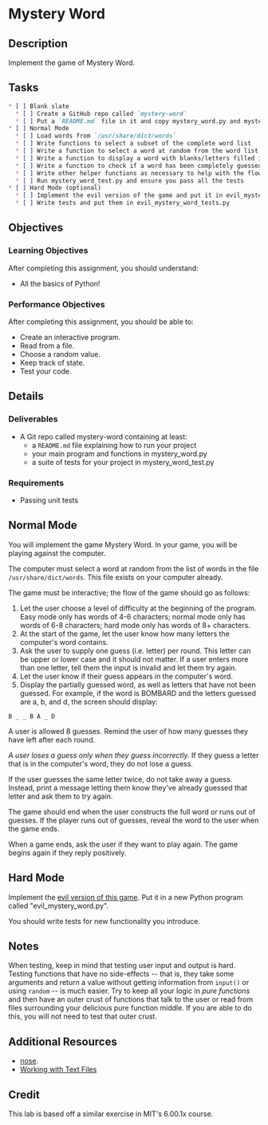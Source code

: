 # Mystery Word

## Description

Implement the game of Mystery Word.

## Tasks
```markdown
* [ ] Blank slate
  * [ ] Create a GitHub repo called `mystery-word`
  * [ ] Put a `README.md` file in it and copy mystery_word.py and mystery_word_test.py from this repository into it.
* [ ] Normal Mode
  * [ ] Load words from `/usr/share/dict/words`
  * [ ] Write functions to select a subset of the complete word list
  * [ ] Write a function to select a word at random from the word list
  * [ ] Write a function to display a word with blanks/letters filled in the appropriate spots
  * [ ] Write a function to check if a word has been completely guessed
  * [ ] Write other helper functions as necessary to help with the flow of the game
  * [ ] Run mystery_word_test.py and ensure you pass all the tests
* [ ] Hard Mode (optional)
  * [ ] Implement the evil version of the game and put it in evil_mystery_word.py
  * [ ] Write tests and put them in evil_mystery_word_tests.py

```

## Objectives

### Learning Objectives

After completing this assignment, you should understand:

* All the basics of Python!

### Performance Objectives

After completing this assignment, you should be able to:

* Create an interactive program.
* Read from a file.
* Choose a random value.
* Keep track of state.
* Test your code.

## Details

### Deliverables

* A Git repo called mystery-word containing at least:
  * a `README.md` file explaining how to run your project
  * your main program and functions in mystery_word.py
  * a suite of tests for your project in mystery_word_test.py

### Requirements

* Passing unit tests

## Normal Mode

You will implement the game Mystery Word. In your game, you will be playing
against the computer.

The computer must select a word at random from the list of words in the file
`/usr/share/dict/words`. This file exists on your computer already.

The game must be interactive; the flow of the game should go as follows:

1. Let the user choose a level of difficulty at the beginning of the program.
Easy mode only has words of 4-6 characters; normal mode only has words of 6-8
characters; hard mode only has words of 8+ characters.
1. At the start of the game, let the user know how many letters the computer's
word contains.
1. Ask the user to supply one guess (i.e. letter) per round. This letter can be
upper or lower case and it should not matter. If a user enters more than one
letter, tell them the input is invalid and let them try again.
1. Let the user know if their guess appears in the computer's word.
1. Display the partially guessed word, as well as letters that have not been
guessed. For example, if the word is BOMBARD and the letters guessed are a, b,
and d, the screen should display:

```
B _ _ B A _ D
```

A user is allowed 8 guesses. Remind the user of how many guesses they have left
after each round.

*A user loses a guess only when they guess incorrectly.* If they guess a letter
that is in the computer's word, they do not lose a guess.

If the user guesses the same letter twice, do not take away a guess. Instead,
print a message letting them know they've already guessed that letter and ask
them to try again.

The game should end when the user constructs the full word or runs out of
guesses. If the player runs out of guesses, reveal the word to the user when
the game ends.

When a game ends, ask the user if they want to play again. The game begins
again if they reply positively.

## Hard Mode

Implement the [evil version of this game](http://nifty.stanford.edu/2011/schwarz-evil-hangman/).
Put it in a new Python program called "evil_mystery_word.py".

You should write tests for new functionality you introduce.

## Notes

When testing, keep in mind that testing user input and output is hard. Testing
functions that have no side-effects -- that is, they take some arguments and
return a value without getting information from `input()` or using `random` --
is much easier. Try to keep all your logic in _pure functions_ and then have an
outer crust of functions that talk to the user or read from files surrounding
your delicious pure function middle. If you are able to do this, you will not
need to test that outer crust.

## Additional Resources

* [nose](https://nose.readthedocs.org/en/latest/).
* [Working with Text Files](https://opentechschool.github.io/python-data-intro/core/text-files.html)

## Credit

This lab is based off a similar exercise in MIT's 6.00.1x course.
